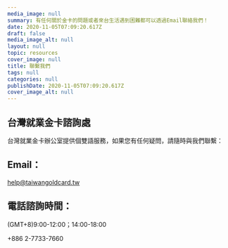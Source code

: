 ```yaml
---
media_image: null
summary: 有任何關於金卡的問題或者來台生活遇到困難都可以透過Email聯絡我們！
date: 2020-11-05T07:09:20.617Z
draft: false
media_image_alt: null
layout: null
topic: resources
cover_image: null
title: 聯繫我們
tags: null
categories: null
publishDate: 2020-11-05T07:09:20.617Z
cover_image_alt: null
---
```


## 台灣就業金卡諮詢處

台灣就業金卡辦公室提供個雙語服務，如果您有任何疑問，請隨時與我們聯繫：

## Email：

help@taiwangoldcard.tw

## 電話諮詢時間：

(GMT+8)9:00-12:00；14:00-18:00

+886 2-7733-7660
